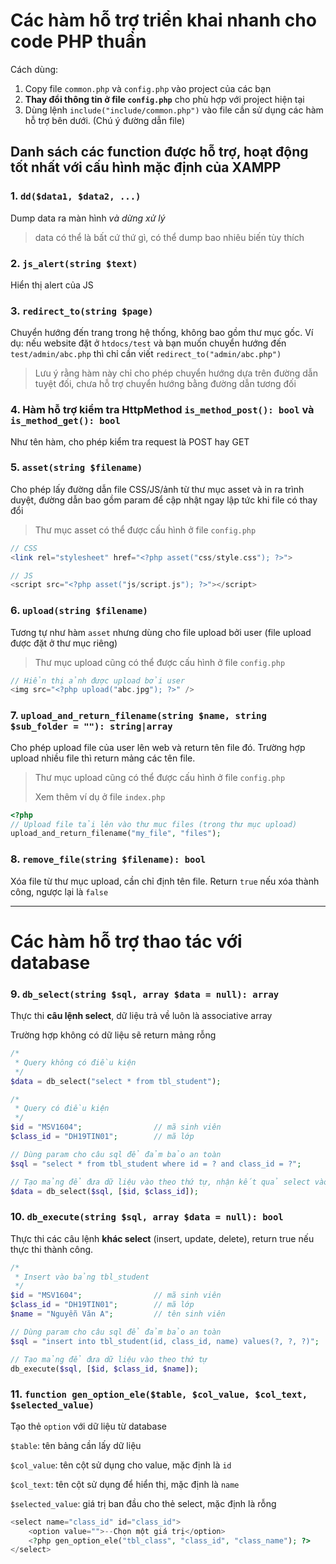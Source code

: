 # Các hàm hỗ trợ triển khai nhanh cho code PHP thuần

Cách dùng:
1. Copy file `common.php` và `config.php` vào project của các bạn
2. **Thay đổi thông tin ở file `config.php`** cho phù hợp với project hiện tại
3. Dùng lệnh `include("include/common.php")` vào file cần sử dụng các hàm hỗ trợ bên dưới. (Chú ý đường dẫn file)

## Danh sách các function được hỗ trợ, hoạt động tốt nhất với cấu hình mặc định của XAMPP

### 1. `dd($data1, $data2, ...)`

Dump data ra màn hình *và dừng xử lý*
> data có thể là bất cứ thứ gì, có thể dump bao nhiêu biến tùy thích

### 2. `js_alert(string $text)`

Hiển thị alert của JS

### 3. `redirect_to(string $page)`

Chuyển hướng đến trang trong hệ thống, không bao gồm thư mục gốc.
Ví dụ: nếu website đặt ở `htdocs/test` và bạn muốn chuyển hướng đến `test/admin/abc.php` thì chỉ cần viết
`redirect_to("admin/abc.php")`
> Lưu ý rằng hàm này chỉ cho phép chuyển hướng dựa trên đường dẫn tuyệt đối, chưa hỗ trợ chuyển hướng bằng đường dẫn tương đối

### 4. Hàm hỗ trợ kiểm tra HttpMethod `is_method_post(): bool` và `is_method_get(): bool`

Như tên hàm, cho phép kiểm tra request là POST hay GET

### 5. `asset(string $filename)`

Cho phép lấy đường dẫn file CSS/JS/ảnh từ thư mục asset và in ra trình duyệt, đường dẫn bao gồm param để cập nhật ngay lập tức khi file có thay đổi

> Thư mục asset có thể được cấu hình ở file `config.php`

```php
// CSS
<link rel="stylesheet" href="<?php asset("css/style.css"); ?>">

// JS
<script src="<?php asset("js/script.js"); ?>"></script>
```

### 6. `upload(string $filename)`

Tương tự như hàm `asset` nhưng dùng cho file upload bởi user (file upload được đặt ở thư mục riêng)
> Thư mục upload cũng có thể được cấu hình ở file `config.php`

```php
// Hiển thị ảnh được upload bởi user
<img src="<?php upload("abc.jpg"); ?>" />
```

### 7. `upload_and_return_filename(string $name, string $sub_folder = ""): string|array`

Cho phép upload file của user lên web và return tên file đó. Trường hợp upload nhiều file thì return mảng các tên file.

> Thư mục upload cũng có thể được cấu hình ở file `config.php`
> 
> Xem thêm ví dụ ở file `index.php`

```php
<?php
// Upload file tải lên vào thư mục files (trong thư mục upload)
upload_and_return_filename("my_file", "files");
```

### 8. `remove_file(string $filename): bool`

Xóa file từ thư mục upload, cần chỉ định tên file. Return `true` nếu xóa thành công, ngược lại là `false`

---
# Các hàm hỗ trợ thao tác với database

### 9. `db_select(string $sql, array $data = null): array`

Thực thi **câu lệnh select**, dữ liệu trả về luôn là associative array

Trường hợp không có dữ liệu sẽ return mảng rỗng

```php
/*
 * Query không có điều kiện
 */
$data = db_select("select * from tbl_student");

/*
 * Query có điều kiện
 */
$id = "MSV1604";				// mã sinh viên
$class_id = "DH19TIN01";		// mã lớp

// Dùng param cho câu sql để đảm bảo an toàn
$sql = "select * from tbl_student where id = ? and class_id = ?";

// Tạo mảng để đưa dữ liệu vào theo thứ tự, nhận kết quả select vào biến $data
$data = db_select($sql, [$id, $class_id]);

```

### 10. `db_execute(string $sql, array $data = null): bool`

Thực thi các câu lệnh **khác select** (insert, update, delete), return true nếu thực thi thành công.

```php
/*
 * Insert vào bảng tbl_student
 */
$id = "MSV1604";				// mã sinh viên
$class_id = "DH19TIN01";		// mã lớp
$name = "Nguyễn Văn A";			// tên sinh viên

// Dùng param cho câu sql để đảm bảo an toàn
$sql = "insert into tbl_student(id, class_id, name) values(?, ?, ?)";

// Tạo mảng để đưa dữ liệu vào theo thứ tự
db_execute($sql, [$id, $class_id, $name]);

```

### 11. `function gen_option_ele($table, $col_value, $col_text, $selected_value)`

Tạo thẻ `option` với dữ liệu từ database

`$table`: tên bảng cần lấy dữ liệu

`$col_value`: tên cột sử dụng cho value, mặc định là `id`

`$col_text`: tên cột sử dụng để hiển thị, mặc định là `name`

`$selected_value`: giá trị ban đầu cho thẻ select, mặc định là rỗng

```php
<select name="class_id" id="class_id">
	<option value="">--Chọn một giá trị</option>
	<?php gen_option_ele("tbl_class", "class_id", "class_name"); ?>
</select>
```

